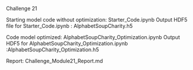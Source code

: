 Challenge 21 

Starting model code without optimization:  Starter_Code.ipynb
Output HDF5 file for Starter_Code.ipynb : AlphabetSoupCharity.h5

Code model optimized: AlphabetSoupCharity_Optimization.ipynb
Output HDF5 for AlphabetSoupCharity_Optimization.ipynb :AlphabetSoupCharity_Optimization.h5

Report: Challenge_Module21_Report.md



